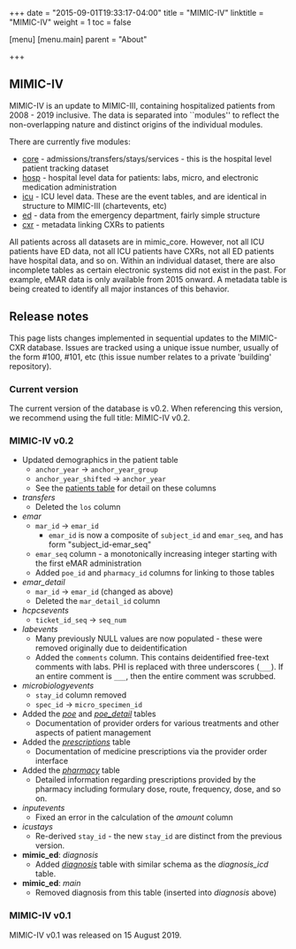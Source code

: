 +++
date = "2015-09-01T19:33:17-04:00"
title = "MIMIC-IV"
linktitle = "MIMIC-IV"
weight = 1
toc = false

[menu]
  [menu.main]
    parent = "About"

+++

## MIMIC-IV

MIMIC-IV is an update to MIMIC-III, containing hospitalized patients from 2008 - 2019 inclusive.
The data is separated into ``modules'' to reflect the non-overlapping nature and distinct origins of the individual modules.

There are currently five modules:

- [core](/datasets/core) - admissions/transfers/stays/services - this is the hospital level patient tracking dataset
- [hosp](/datasets/hosp) - hospital level data for patients: labs, micro, and electronic medication administration
- [icu](/datasets/icu) - ICU level data. These are the event tables, and are identical in structure to MIMIC-III (chartevents, etc)
- [ed](/datasets/ed) - data from the emergency department, fairly simple structure
- [cxr](/datasets/cxr) - metadata linking CXRs to patients

All patients across all datasets are in mimic_core. However, not all ICU patients have ED data, not all ICU patients have CXRs, not all ED patients have hospital data, and so on. Within an individual dataset, there are also incomplete tables as certain electronic systems did not exist in the past. For example, eMAR data is only available from 2015 onward. A metadata table is being created to identify all major instances of this behavior.

## Release notes

This page lists changes implemented in sequential updates to the MIMIC-CXR database. Issues are tracked using a unique issue number, usually of the form #100, #101, etc (this issue number relates to a private 'building' repository).

### Current version

The current version of the database is v0.2. When referencing this version, we recommend using the full title: MIMIC-IV v0.2.

### MIMIC-IV v0.2

- Updated demographics in the patient table
  - `anchor_year` -> `anchor_year_group`
  - `anchor_year_shifted` -> `anchor_year`
  - See the [patients table](/datasets/core/patients) for detail on these columns
- *transfers*
  - Deleted the `los` column
- *emar*
  - `mar_id` -> `emar_id`
    - `emar_id` is now a composite of `subject_id` and `emar_seq`, and has form "subject_id-emar_seq"
  - `emar_seq` column - a monotonically increasing integer starting with the first eMAR administration
  - Added `poe_id` and `pharmacy_id` columns for linking to those tables
- *emar_detail*
  - `mar_id` -> `emar_id` (changed as above)
  - Deleted the `mar_detail_id` column
- *hcpcsevents*
  - `ticket_id_seq` -> `seq_num`
- *labevents*
  - Many previously NULL values are now populated - these were removed originally due to deidentification
  - Added the `comments` column. This contains deidentified free-text comments with labs. PHI is replaced with three underscores (`___`). If an entire comment is `___`, then the entire comment was scrubbed.
- *microbiologyevents*
  - `stay_id` column removed
  - `spec_id` -> `micro_specimen_id`
- Added the [*poe*](/hosp/poe) and [*poe_detail*](/hosp/poe_detail) tables
  - Documentation of provider orders for various treatments and other aspects of patient management
- Added the [*prescriptions*](/hosp/prescriptions) table
  - Documentation of medicine prescriptions via the provider order interface
- Added the [*pharmacy*](/hosp/pharmacy) table
  - Detailed information regarding prescriptions provided by the pharmacy including formulary dose, route, frequency, dose, and so on.
- *inputevents*
  - Fixed an error in the calculation of the *amount* column
- *icustays*
  - Re-derived `stay_id` - the new `stay_id` are distinct from the previous version.
- **mimic_ed**: *diagnosis*
  - Added [*diagnosis*](/ed/diagnosis) table with similar schema as the *diagnosis_icd* table.
- **mimic_ed**: *main*
  - Removed diagnosis from this table (inserted into *diagnosis* above)

### MIMIC-IV v0.1

MIMIC-IV v0.1 was released on 15 August 2019.
